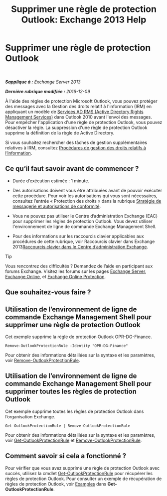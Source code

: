 ﻿---
title: 'Supprimer une règle de protection Outlook: Exchange 2013 Help'
TOCTitle: Supprimer une règle de protection Outlook
ms:assetid: 569fc3be-b269-43f5-8797-73ab0691e685
ms:mtpsurl: https://technet.microsoft.com/fr-fr/library/Ee633467(v=EXCHG.150)
ms:contentKeyID: 50478233
ms.date: 04/24/2018
mtps_version: v=EXCHG.150
ms.translationtype: HT
---

# Supprimer une règle de protection Outlook

 

_**Sapplique à :** Exchange Server 2013_

_**Dernière rubrique modifiée :** 2016-12-09_

À l'aide des règles de protection Microsoft Outlook, vous pouvez protéger des messages avec la Gestion des droits relatif à l'information (IRM) en appliquant un modèle de [Services AD RMS (Active Directory Rights Management Services)](https://technet.microsoft.com/fr-fr/library/hh831364.aspx) dans Outlook 2010 avant l'envoi des messages. Pour empêcher l'application d'une règle de protection Outlook, vous pouvez désactiver la règle. La suppression d'une règle de protection Outlook supprime la définition de la règle de Active Directory.

Si vous souhaitez rechercher des tâches de gestion supplémentaires relatives à IRM, consultez [Procédures de gestion des droits relatifs à l’information](information-rights-management-procedures-exchange-2013-help.md).

## Ce qu’il faut savoir avant de commencer ?

  - Durée d’exécution estimée : 1 minute.

  - Des autorisations doivent vous être attribuées avant de pouvoir exécuter cette procédure. Pour voir les autorisations qui vous sont nécessaires, consultez l’entrée « Protection des droits » dans la rubrique [Stratégie de messagerie et autorisations de conformité](messaging-policy-and-compliance-permissions-exchange-2013-help.md).

  - Vous ne pouvez pas utiliser le Centre d’administration Exchange (EAC) pour supprimer les règles de protection Outlook. Vous devez utiliser l'environnement de ligne de commande Exchange Management Shell.

  - Pour des informations sur les raccourcis clavier applicables aux procédures de cette rubrique, voir Raccourcis clavier dans Exchange 2013[Raccourcis clavier dans le Centre d’administration Exchange](keyboard-shortcuts-in-the-exchange-admin-center-exchange-online-protection-help.md).

> [!TIP]
> Vous rencontrez des difficultés ? Demandez de l’aide en participant aux forums Exchange. Visitez les forums sur les pages <a href="https://go.microsoft.com/fwlink/p/?linkid=60612">Exchange Server</a>, <a href="https://go.microsoft.com/fwlink/p/?linkid=267542">Exchange Online</a>, et <a href="https://go.microsoft.com/fwlink/p/?linkid=285351">Exchange Online Protection</a>.


## Que souhaitez-vous faire ?

## Utilisation de l’environnement de ligne de commande Exchange Management Shell pour supprimer une règle de protection Outlook

Cet exemple supprime la règle de protection Outlook OPR-DG-Finance.

    Remove-OutlookProtectionRule -Identity "OPR-DG-Finance"

Pour obtenir des informations détaillées sur la syntaxe et les paramètres, voir [Remove-OutlookProtectionRule](https://technet.microsoft.com/fr-fr/library/dd297961\(v=exchg.150\)).

## Utilisation de l’environnement de ligne de commande Exchange Management Shell pour supprimer toutes les règles de protection Outlook

Cet exemple supprime toutes les règles de protection Outlook dans l’organisation Exchange.

    Get-OutlookProtectionRule | Remove-OutlookProtectionRule

Pour obtenir des informations détaillées sur la syntaxe et les paramètres, voir [Get-OutlookProtectionRule](https://technet.microsoft.com/fr-fr/library/dd298004\(v=exchg.150\)) et [Remove-OutlookProtectionRule](https://technet.microsoft.com/fr-fr/library/dd297961\(v=exchg.150\)).

## Comment savoir si cela a fonctionné ?

Pour vérifier que vous avez supprimé une règle de protection Outlook avec succès, utilisez la cmdlet [Get-OutlookProtectionRule](https://technet.microsoft.com/fr-fr/library/dd298004\(v=exchg.150\)) pour récupérer les règles de protection Outlook. Pour consulter un exemple de récupération de règles de protection Outlook, voir [Examples](https://technet.microsoft.com/fr-fr/dd298004\(exchg.150\)#examples) dans **Get-OutlookProtectionRule**.

